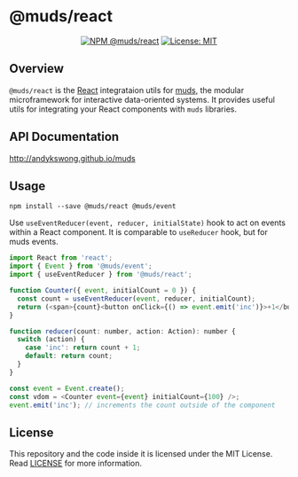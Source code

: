 # @muds/react
<p align="center">
  <a href="https://www.npmjs.com/package/@muds/react"><img src="https://img.shields.io/npm/v/@muds/react?label=@muds/react" alt="NPM @muds/react" /></a>
  <a href="./LICENSE"><img src="https://img.shields.io/badge/License-MIT-yellow.svg" alt="License: MIT" /></a>
</p>

## Overview
`@muds/react` is the [React](https://reactjs.org/) integrataion utils for [muds](https://github.com/andykswong/muds), the modular microframework for interactive data-oriented systems. It provides useful utils for integrating your React components with `muds` libraries.

## API Documentation
http://andykswong.github.io/muds

## Usage
```shell
npm install --save @muds/react @muds/event
```

Use `useEventReducer(event, reducer, initialState)` hook to act on events within a React component. It is comparable to `useReducer` hook, but for muds events.
```javascript
import React from 'react';
import { Event } from '@muds/event';
import { useEventReducer } from '@muds/react';

function Counter({ event, initialCount = 0 }) {
  const count = useEventReducer(event, reducer, initialCount);
  return (<span>{count}<button onClick={() => event.emit('inc')}>+1</button></span>);
}

function reducer(count: number, action: Action): number {
  switch (action) {
    case 'inc': return count + 1;
    default: return count;
  }
}

const event = Event.create();
const vdom = <Counter event={event} initialCount={100} />;
event.emit('inc'); // increments the count outside of the component
```

## License
This repository and the code inside it is licensed under the MIT License. Read [LICENSE](./LICENSE) for more information.
